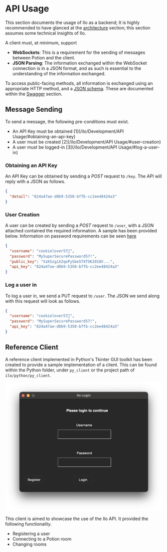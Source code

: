 # API Usage

This section documents the usage of Ilo as a backend; It is highly recommended to have glanced at the [architecture](/ilo/Architecture) section; this section assumes some technical insights of Ilo.

A client must, at minimum, support

* **WebSockets**: This is a requirement for the sending of messages between Potion and the client.
* **JSON Parsing**: The information exchanged within the WebSocket connection is in a JSON format, and as such is essential to the understanding of the information exchanged.

To access public-facing methods, all information is exchanged using an appropriate HTTP method, and a [JSON schema](/ilo/Swagger#json-schema). These are documented within the [Swagger](/ilo/Swagger#json-schema) section.

## Message Sending

To send a message, the following pre-conditions must exist.

* An API Key must be obtained [1](/ilo/Development/API Usage/#obtaining-an-api-key)
* A user must be created [2](/ilo/Development/API Usage/#user-creation)
* A user must be logged-in [3](/ilo/Development/API Usage/#log-a-user-in)

### Obtaining an API Key

An API Key can be obtained by sending a *POST* request to `/key`. The API will reply with a JSON as follows.

```json
{
  "detail": "824a47ae-d0b9-5350-bffb-cc2ee48424a3"
}
```

### User Creation

A user can be created by sending a *POST* request to `/user`, with a JSON attached contained the required information. A sample has been provided below. Information on password requirements can be seen [here](/ilo/Swagger#user-creation)

```json
{
  "username": "cookielover57🍪",
  "password": "MySuperSecurePassword57!",
  "public_key": "XzKSzgiX2qoPySbe5T4TSK2018V...",
  "api_key": "824a47ae-d0b9-5350-bffb-cc2ee48424a3"
}
```

### Log a user in

To log a user in, we send a PUT request to `/user`. The JSON we send along with this request will look as follows.

```json
{
  "username": "cookielover57🍪",
  "password": "MySuperSecurePassword57!",
  "api_key": "824a47ae-d0b9-5350-bffb-cc2ee48424a3"
}
```

## Reference Client

A reference client implemented in Python's Tkinter GUI toolkit has been created to provide a sample implementation of a client. This can be found within the Python folder, under `py_client` or the project path of `ilo/python/py_client`.

![](/img/py_client.png)

This client is aimed to showcase the use of the Ilo API. It provided the following functionality.

* Registering a user
* Connecting to a Potion room
* Changing rooms